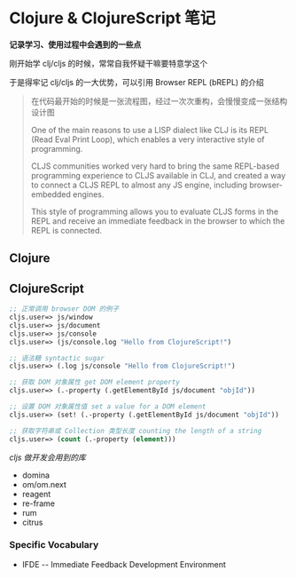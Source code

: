 # Clojure & ClojureScript 笔记


**记录学习、使用过程中会遇到的一些点**

刚开始学 clj/cljs 的时候，常常自我怀疑干嘛要特意学这个

于是得牢记 clj/cljs 的一大优势，可以引用 Browser REPL (bREPL) 的介绍

<blockquote>
<p>在代码最开始的时候是一张流程图，经过一次次重构，会慢慢变成一张结构设计图</p>
<p>One of the main reasons to use a LISP dialect like CLJ is its REPL (Read Eval Print Loop), which enables a very interactive style of programming.</p>
<p>CLJS communities worked very hard to bring the same REPL-based programming experience to CLJS available in CLJ, and created a way to connect a CLJS REPL to almost any JS engine, including browser-embedded engines. </p>
<p>This style of programming allows you to evaluate CLJS forms in the REPL and receive an immediate feedback in the browser to which the REPL is connected.</p>
</blockquote>


## Clojure




## ClojureScript

```cljs
;; 正常调用 browser DOM 的例子
cljs.user=> js/window
cljs.user=> js/document
cljs.user=> js/console
cljs.user=> (js/console.log "Hello from ClojureScript!")
```

```cljs
;; 语法糖 syntactic sugar
cljs.user=> (.log js/console "Hello from ClojureScript!")
```

```cljs
;; 获取 DOM 对象属性 get DOM element property
cljs.user=> (.-property (.getElementById js/document "objId"))
```

```cljs
;; 设置 DOM 对象属性值 set a value for a DOM element
cljs.user=> (set! (.-property (.getElementById js/document "objId"))
```

```cljs
;; 获取字符串或 Collection 类型长度 counting the length of a string
cljs.user=> (count (.-property (element)))
```

*cljs 做开发会用到的库*

* domina
* om/om.next
* reagent
* re-frame
* rum
* citrus













### Specific Vocabulary
* IFDE -- Immediate Feedback Development Environment


